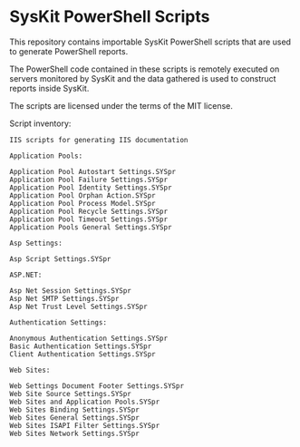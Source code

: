# SysKit PowerShell Scripts

This repository contains importable SysKit PowerShell scripts that are used to generate PowerShell reports.

The PowerShell code contained in these scripts is remotely executed on servers monitored by SysKit and the data gathered is used to construct reports inside SysKit.

The scripts are licensed under the terms of the MIT license.

Script inventory:

```
IIS scripts for generating IIS documentation

Application Pools:

Application Pool Autostart Settings.SYSpr
Application Pool Failure Settings.SYSpr
Application Pool Identity Settings.SYSpr
Application Pool Orphan Action.SYSpr
Application Pool Process Model.SYSpr
Application Pool Recycle Settings.SYSpr
Application Pool Timeout Settings.SYSpr
Application Pools General Settings.SYSpr

Asp Settings:

Asp Script Settings.SYSpr

ASP.NET:

Asp Net Session Settings.SYSpr
Asp Net SMTP Settings.SYSpr
Asp Net Trust Level Settings.SYSpr

Authentication Settings:

Anonymous Authentication Settings.SYSpr
Basic Authentication Settings.SYSpr
Client Authentication Settings.SYSpr

Web Sites:

Web Settings Document Footer Settings.SYSpr
Web Site Source Settings.SYSpr
Web Sites and Application Pools.SYSpr
Web Sites Binding Settings.SYSpr
Web Sites General Settings.SYSpr
Web Sites ISAPI Filter Settings.SYSpr
Web Sites Network Settings.SYSpr
```
